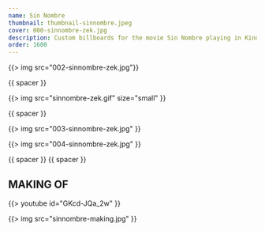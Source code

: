 ```yaml
---
name: Sin Nombre
thumbnail: thumbnail-sinnombre.jpeg
cover: 000-sinnombre-zek.jpg
description: Custom billboards for the movie Sin Nombre playing in Kinodvor — <i>Ljubljana / 2010</i>
order: 1600
---
```


{{> img src="002-sinnombre-zek.jpg"}}

{{ spacer }}

{{> img src="sinnombre-zek.gif" size="small" }}

{{ spacer }}

{{> img src="003-sinnombre-zek.jpg" }}

{{> img src="004-sinnombre-zek.jpg" }}

{{ spacer }} {{ spacer }}

## MAKING OF

{{> youtube id="GKcd-JQa_2w" }}

{{> img src="sinnombre-making.jpg" }}
